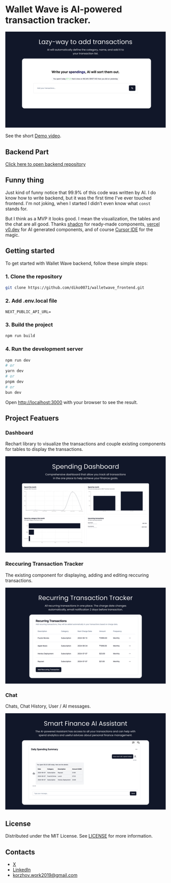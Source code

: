 # Wallet Wave is AI-powered transaction tracker. 

![Lazy](/docs/lazy.png)

See the short [Demo video](https://www.loom.com/share/f4a399d6827f4413bd8f2f0b65b56043).

## Backend Part 
[Click here to open backend repository](https://github.com/diko0071/walletwave_backend)

## Funny thing
Just kind of funny notice that 99.9% of this code was written by AI. I do know how to write backend, but it was the first time I've ever touched frontend. I'm not joking, when I started I didn't even know what `const` stands for.

But I think as a MVP it looks good. I mean the visualization, the tables and the chat are all good. Thanks [shadcn](https://ui.shadcn.com/) for ready-made components, [vercel v0.dev](https://v0.dev/) for AI generated components, and of course [Cursor IDE](https://cursor.sh/) for the magic.

## Getting started
To get started with Wallet Wave backend, follow these simple steps:

### 1. Clone the repository
```bash
git clone https://github.com/diko0071/walletwave_frontend.git
```

### 2. Add .env.local file 
```
NEXT_PUBLIC_API_URL=
```

### 3. Build the project
```bash
npm run build
```

### 4. Run the development server
```bash
npm run dev
# or
yarn dev
# or
pnpm dev
# or
bun dev
```

Open [http://localhost:3000](http://localhost:3000) with your browser to see the result.


## Project Featuers 

### Dashboard
Rechart library to visualize the transactions and couple existing components for tables to display the transactions.

![Dash](/docs/dash.png)

### Reccuring Transaction Tracker
The existing component for displaying, adding and editing reccuring transactions. 

![Track](/docs/track.png)


### Chat 
Chats, Chat History, User / AI messages. 

![Assist](/docs/assist.png)

## License
Distributed under the MIT License. See [LICENSE](https://github.com/diko0071/walletwave_backend/blob/main/LICENSE.txt) for more information.

## Contacts
- [X](https://x.com/korzhov_dm)
- [LinkedIn](https://www.linkedin.com/in/korzhovdm/)
- korzhov.work2019@gmail.com